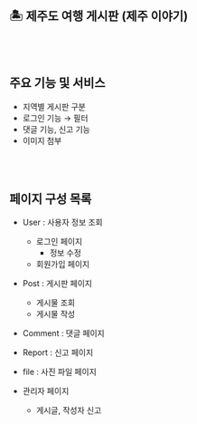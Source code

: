 <br><br>

## 🏝️ 제주도 여행 게시판 (제주 이야기)
<br><br>

## 주요 기능 및 서비스

- 지역별 게시판 구분
- 로그인 기능 → 필터
- 댓글 기능, 신고 기능
- 이미지 첨부

<br><br>

## 페이지 구성 목록

- User : 사용자 정보 조회
    - 로그인 페이지
        - 정보 수정
    - 회원가입 페이지
    
- Post : 게시판 페이지
    - 게시물 조회
    - 게시물 작성

- Comment : 댓글 페이지
- Report : 신고 페이지
- file : 사진 파일 페이지
- 관리자 페이지
    - 게시글, 작성자 신고
